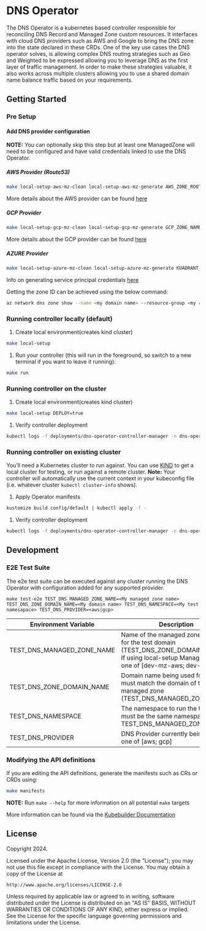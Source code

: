 # DNS Operator

The DNS Operator is a kubernetes based controller responsible for reconciling DNS Record and Managed Zone custom resources. It interfaces with cloud DNS providers such as AWS and Google to bring the DNS zone into the state declared in these CRDs.
One of the key use cases the DNS operator solves, is allowing complex DNS routing strategies such as Geo and Weighted to be expressed allowing you to leverage DNS as the first layer of traffic management. In order to make these strategies valuable, it also works across multiple clusters allowing you to use a shared domain name balance traffic based on your requirements.

## Getting Started

### Pre Setup

#### Add DNS provider configuration

**NOTE:** You can optionally skip this step but at least one ManagedZone will need to be configured and have valid credentials linked to use the DNS Operator.

##### AWS Provider (Route53)
```bash
make local-setup-aws-mz-clean local-setup-aws-mz-generate AWS_ZONE_ROOT_DOMAIN=<MY AWS Zone Root Domain> AWS_DNS_PUBLIC_ZONE_ID=<My AWS DNS Public Zone ID> AWS_ACCESS_KEY_ID=<My AWS ACCESS KEY> AWS_SECRET_ACCESS_KEY=<My AWS Secret Access Key>
```
More details about the AWS provider can be found [here](./docs/provider.md#aws-route-53-provider)

##### GCP Provider

```bash
make local-setup-gcp-mz-clean local-setup-gcp-mz-generate GCP_ZONE_NAME=<My GCP ZONE Name> GCP_ZONE_DNS_NAME=<My Zone DNS Name> GCP_GOOGLE_CREDENTIALS='<My GCP Credentials.json>' GCP_PROJECT_ID=<My GCP PROJECT ID>
```
More details about the GCP provider can be found [here](./docs/provider.md#google-cloud-dns-provider)

##### AZURE Provider

```bash
make local-setup-azure-mz-clean local-setup-azure-mz-generate KUADRANT_AZURE_CREDENTIALS='<My Azure Credentials.json>' KUADRANT_AZURE_DNS_ZONE_ID=<My Azure Zone ID> KUADRANT_AZURE_ZONE_ROOT_DOMAIN='<My Azure Domain Name>'
```

Info on generating service principal credentials [here](https://github.com/kubernetes-sigs/external-dns/blob/master/docs/tutorials/azure.md)

Getting the zone ID can be achieved using the below command:
```bash
az network dns zone show --name <my domain name> --resource-group <my resource group> --query "{id:id,domain:name}"
```

### Running controller locally (default)

1. Create local environment(creates kind cluster)
```sh
make local-setup
```

1. Run your controller (this will run in the foreground, so switch to a new terminal if you want to leave it running):

```sh
make run
```

### Running controller on the cluster

1. Create local environment(creates kind cluster)
```sh
make local-setup DEPLOY=true
```

1. Verify controller deployment
```sh
kubectl logs -f deployments/dns-operator-controller-manager -n dns-operator-system
```

### Running controller on existing cluster

You’ll need a Kubernetes cluster to run against. You can use [KIND](https://sigs.k8s.io/kind) to get a local cluster for testing, or run against a remote cluster.
**Note:** Your controller will automatically use the current context in your kubeconfig file (i.e. whatever cluster `kubectl cluster-info` shows).

1. Apply Operator manifests
```sh
kustomize build config/default | kubectl apply -f -
```

1. Verify controller deployment
```sh
kubectl logs -f deployments/dns-operator-controller-manager -n dns-operator-system
```

## Development

### E2E Test Suite

The e2e test suite can be executed against any cluster running the DNS Operator with configuration added for any supported provider.

```
make test-e2e TEST_DNS_MANAGED_ZONE_NAME=<My managed zone name> TEST_DNS_ZONE_DOMAIN_NAME=<My domain name> TEST_DNS_NAMESPACE=<My test namesapace> TEST_DNS_PROVIDER=<aws|gcp>
```

| Environment Variable       | Description                                                                                                                                            |
|----------------------------|--------------------------------------------------------------------------------------------------------------------------------------------------------|
| TEST_DNS_MANAGED_ZONE_NAME | Name of the managed zone relevant for the test domain (TEST_DNS_ZONE_DOMAIN_NAME). If using local-setup Managed zones, one of [dev-mz-aws; dev-mz-gcp] | 
| TEST_DNS_ZONE_DOMAIN_NAME  | Domain name being used for the test, must match the domain of the managed zone (TEST_DNS_MANAGED_ZONE_NAME)                                            | 
| TEST_DNS_NAMESPACE         | The namespace to run the test in, must be the same namespace as the TEST_DNS_MANAGED_ZONE_NAME                                                         | 
| TEST_DNS_PROVIDER          | DNS Provider currently being tested, one of [aws; gcp]                                                                                                 | 

### Modifying the API definitions
If you are editing the API definitions, generate the manifests such as CRs or CRDs using:

```sh
make manifests
```

**NOTE:** Run `make --help` for more information on all potential `make` targets

More information can be found via the [Kubebuilder Documentation](https://book.kubebuilder.io/introduction.html)

## License

Copyright 2024.

Licensed under the Apache License, Version 2.0 (the "License");
you may not use this file except in compliance with the License.
You may obtain a copy of the License at

    http://www.apache.org/licenses/LICENSE-2.0

Unless required by applicable law or agreed to in writing, software
distributed under the License is distributed on an "AS IS" BASIS,
WITHOUT WARRANTIES OR CONDITIONS OF ANY KIND, either express or implied.
See the License for the specific language governing permissions and
limitations under the License.
